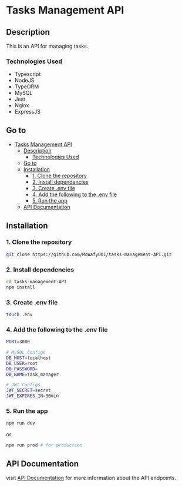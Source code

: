 # Tasks Management API
## Description
This is an API for managing tasks.
### Technologies Used
- Typescript
- NodeJS
- TypeORM
- MySQL
- Jest
- Nginx
- ExpressJS


## Go to
- [Tasks Management API](#tasks-management-api)
  - [Description](#description)
    - [Technologies Used](#technologies-used)
  - [Go to](#go-to)
  - [Installation](#installation)
    - [1. Clone the repository](#1-clone-the-repository)
    - [2. Install dependencies](#2-install-dependencies)
    - [3. Create .env file](#3-create-env-file)
    - [4. Add the following to the .env file](#4-add-the-following-to-the-env-file)
    - [5. Run the app](#5-run-the-app)
  - [API Documentation](#api-documentation)

## Installation
### 1. Clone the repository
```bash
git clone https://github.com/MoWafy001/tasks-management-API.git
```
### 2. Install dependencies
```bash
cd tasks-management-API
npm install
```
### 3. Create .env file
```bash 
touch .env
```
### 4. Add the following to the .env file
```bash
PORT=3000

# MySQL Configs
DB_HOST=localhost
DB_USER=root
DB_PASSWORD=
DB_NAME=task_manager

# JWT Configs
JWT_SECRET=secret
JWT_EXPIRES_IN=30min
```
### 5. Run the app
```bash
npm run dev
```
or
```bash
npm run prod # for production
```

## API Documentation
visit [API Documentation](https://documenter.getpostman.com/view/10674486/Tz5tWv7ohttps://app.swaggerhub.com/apis/DSQ8LJX2_1/Tasks-Management-API/1.0.0#/Task) for more information about the API endpoints.